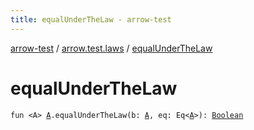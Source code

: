 ```yaml
---
title: equalUnderTheLaw - arrow-test
---
```


[arrow-test](../index.html) / [arrow.test.laws](index.html) / [equalUnderTheLaw](./equal-under-the-law.html)

# equalUnderTheLaw

`fun <A> `[`A`](equal-under-the-law.html#A)`.equalUnderTheLaw(b: `[`A`](equal-under-the-law.html#A)`, eq: Eq<`[`A`](equal-under-the-law.html#A)`>): `[`Boolean`](https://kotlinlang.org/api/latest/jvm/stdlib/kotlin/-boolean/index.html)